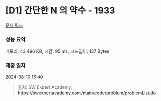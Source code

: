 # [D1] 간단한 N 의 약수 - 1933 

[문제 링크](https://swexpertacademy.com/main/code/problem/problemDetail.do?contestProbId=AV5PhcWaAKIDFAUq) 

### 성능 요약

메모리: 43,496 KB, 시간: 95 ms, 코드길이: 137 Bytes

### 제출 일자

2024-08-10 16:40



> 출처: SW Expert Academy, https://swexpertacademy.com/main/code/problem/problemList.do